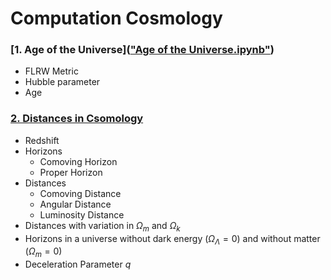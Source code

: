 # Computation Cosmology

### [1. Age of the Universe](["Age of the Universe.ipynb"](https://github.com/AnshulJawale/Computational-Cosmology/blob/main/Age%20of%20the%20Universe.ipynb))
- FLRW Metric
- Hubble parameter
- Age

### [2. Distances in Csomology](Distances.ipynb)
- Redshift
- Horizons
    - Comoving Horizon
    - Proper Horizon
- Distances
    - Comoving Distance
    - Angular Distance
    - Luminosity Distance
- Distances with variation in $\Omega_m$ and $\Omega_k$
- Horizons in a universe without dark energy $(\Omega_{\Lambda}=0)$ and without matter $(\Omega_m=0)$
- Deceleration Parameter $q$
